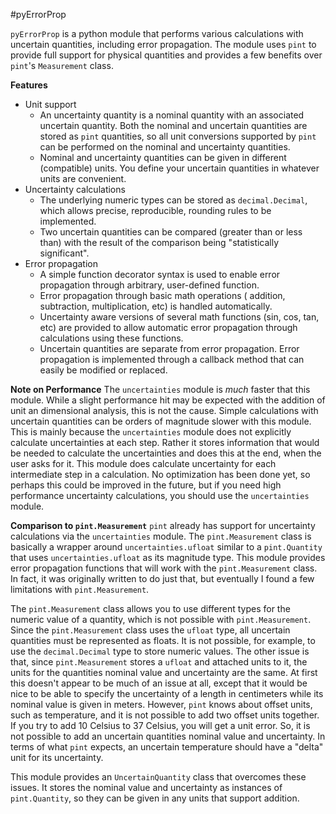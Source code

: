 #pyErrorProp

`pyErrorProp` is a python module that performs various calculations with
uncertain quantities, including error propagation.  The module uses `pint` to
provide full support for physical quantities and provides a few benefits over `pint`'s
`Measurement` class.

**Features**
- Unit support
  - An uncertainty quantity is a nominal quantity with an associated uncertain quantity. Both the nominal and uncertain quantities are
    stored as `pint` quantities, so all unit conversions supported by `pint` can be performed on the nominal and uncertainty quantities.
  - Nominal and uncertainty quantities can be given in different (compatible) units. You define your uncertain quantities in whatever units are convenient.
- Uncertainty calculations
  - The underlying numeric types can be stored as `decimal.Decimal`, which allows precise, reproducible, rounding rules to be implemented.
  - Two uncertain quantities can be compared (greater than or less than) with the result of the comparison being "statistically significant".
- Error propagation
  - A simple function decorator syntax is used to enable error propagation through arbitrary, user-defined function.
  - Error propagation through basic math operations ( addition, subtraction, multiplication, etc) is handled automatically.
  - Uncertainty aware versions of several math functions (sin, cos, tan, etc) are provided to allow automatic error propagation through calculations using these functions.
  - Uncertain quantities are separate from error propagation. Error propagation is implemented through a callback method that can easily be modified or replaced.

**Note on Performance** The `uncertainties` module is *much* faster that this module. 
While a slight performance hit may be expected with the addition of unit an dimensional
analysis, this is not the cause. Simple calculations with uncertain quantities
can be orders of magnitude slower with this module. This is mainly because the `uncertainties`
module does not explicitly calculate uncertainties at each step. Rather it stores information
that would be needed to calculate the uncertainties and does this at the end, when the user
asks for it. This module does calculate uncertainty for each intermediate step in a calculation.
No optimization has been done yet, so perhaps this could be improved in the future, but if you
need high performance uncertainty calculations, you should use the `uncertainties` module.

**Comparison to `pint.Measurement`**
`pint` already has support for uncertainty calculations via the `uncertainties`
module. The `pint.Measurement` class is basically a wrapper around
`uncertainties.ufloat` similar to a `pint.Quantity` that uses
`uncertainties.ufloat` as its magnitude type. This module provides error
propagation functions that will work with the `pint.Measurement` class. In
fact, it was originally written to do just that, but eventually I found a few
limitations with `pint.Measurement`.

The `pint.Measurement` class allows you to
use different types for the numeric value of a quantity, which is not possible
with `pint.Measurement`. Since the `pint.Measurement` class uses the `ufloat`
type, all uncertain quantities must be represented as floats.  It is not
possible, for example, to use the `decimal.Decimal` type to store numeric
values.  The other issue is that, since `pint.Measurement` stores a `ufloat`
and attached units to it, the units for the quantities nominal value and
uncertainty are the same. At first this doesn't appear to be much of an issue at all, except
that it would be nice to be able to specify the uncertainty of a length in centimeters
while its nominal value is given in meters. However, `pint` knows about offset units, such as
temperature, and it is not possible to add two offset units together. If you try to add
10 Celsius to 37 Celsius, you will get a unit error. So, it is not possible to add
an uncertain quantities nominal value and uncertainty. In terms of what `pint` expects,
an uncertain temperature should have a "delta" unit for its uncertainty.

This module provides an `UncertainQuantity` class that overcomes these issues. It stores
the nominal value and uncertainty as instances of `pint.Quantity`, so they can be given
in any units that support addition.
